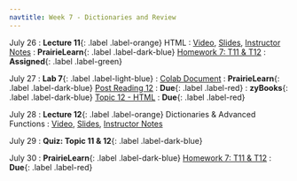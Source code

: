 ```yaml
---
navtitle: Week 7 - Dictionaries and Review
---
```


July 26 
: **Lecture 11**{: .label .label-orange}[](#) HTML
  : [Video](#), [Slides](#), [Instructor Notes](#)
: **PrairieLearn**{: .label .label-dark-blue}  [Homework 7: T11 & T12](#)
  : **Assigned**{: .label .label-green} 

July 27
: **Lab 7**{: .label .label-light-blue}[](#)
  : [Colab Document](#)
: **PrairieLearn**{: .label .label-dark-blue}  [Post Reading 12](#)
  : **Due**{: .label .label-red} 
: **zyBooks**{: .label .label-dark-blue} [Topic 12 - HTML](#)
  : **Due**{: .label .label-red} 

July 28
: **Lecture 12**{: .label .label-orange}[](#) Dictionaries & Advanced Functions
  : [Video](#), [Slides](#), [Instructor Notes](#)

July 29
: **Quiz: Topic 11 & 12**{: .label .label-dark-blue}  

July 30
: **PrairieLearn**{: .label .label-dark-blue}  [Homework 7: T11 & T12](#)
  : **Due**{: .label .label-red} 
